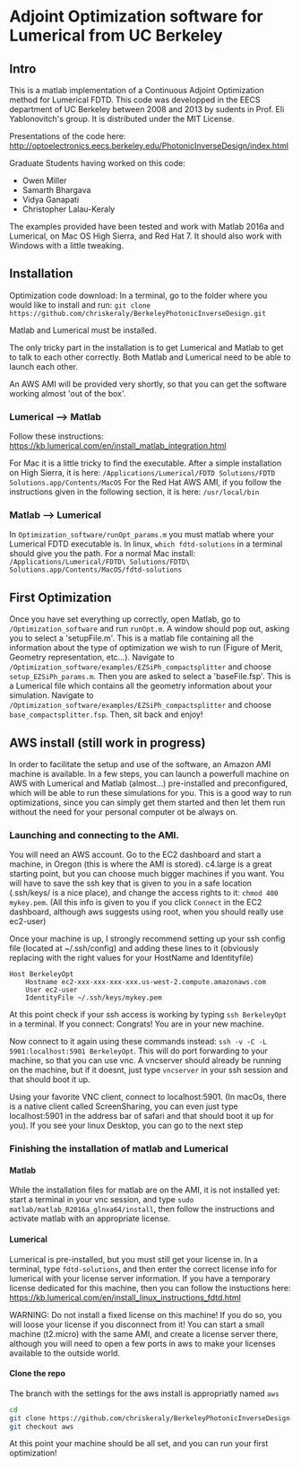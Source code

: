 # Adjoint Optimization software for Lumerical from UC Berkeley

## Intro

This is a matlab implementation of a Continuous Adjoint Optimization method for Lumerical FDTD. This code was developped in the EECS department of UC Berkeley between 2008 and 2013 by sudents in Prof. Eli Yablonovitch's group. It is distributed under the MIT License. 

Presentations of the code here:
http://optoelectronics.eecs.berkeley.edu/PhotonicInverseDesign/index.html

Graduate Students having worked on this code:
  - Owen Miller
  - Samarth Bhargava
  - Vidya Ganapati
  - Christopher Lalau-Keraly
  
The examples provided have been tested and work with Matlab 2016a and Lumerical, on Mac OS High Sierra, and Red Hat 7. It should also work with Windows with a little tweaking.
 
 ## Installation 

Optimization code download:
In a terminal, go to the folder where you would like to install and run:
  `git clone https://github.com/chriskeraly/BerkeleyPhotonicInverseDesign.git`

Matlab and Lumerical must be installed.

The only tricky part in the installation is to get Lumerical and Matlab to get to talk to each other correctly. Both Matlab and Lumerical need to be able to launch each other. 
 
 An AWS AMI will be provided very shortly, so that you can get the software working almost 'out of the box'.
 
 ### Lumerical --> Matlab
 
 Follow these instructions: https://kb.lumerical.com/en/install_matlab_integration.html
 
 For Mac it is a little tricky to find the executable. After a simple installation on High Sierra, it is here: `/Applications/Lumerical/FDTD Solutions/FDTD Solutions.app/Contents/MacOS`
 For the Red Hat AWS AMI, if you follow the instructions given in the following section, it is here: `/usr/local/bin`
 
 ### Matlab --> Lumerical
 
 In `Optimization_software/runOpt_params.m` you must matlab where your Lumerical FDTD executable is. In linux, `which fdtd-solutions` in a terminal should give you the path. For a normal Mac install: `/Applications/Lumerical/FDTD\ Solutions/FDTD\ Solutions.app/Contents/MacOS/fdtd-solutions`
 
## First Optimization

Once you have set everything up correctly, open Matlab, go to `/Optimization_software` and run `runOpt.m`. A window should pop out, asking you to select a 'setupFile.m'. This is a matlab file containing all the information about the type of optimization we wish to run (Figure of Merit, Geometry representation, etc...).  Navigate to `/Optimization_software/examples/EZSiPh_compactsplitter` and choose `setup_EZSiPh_params.m`. Then you are asked to select a 'baseFile.fsp'. This is a Lumerical file which contains all the geometry information about your simulation. Navigate to `/Optimization_software/examples/EZSiPh_compactsplitter` and choose `base_compactsplitter.fsp`. Then, sit back and enjoy!

## AWS install (still work in progress)

In order to facilitate the setup and use of the software, an Amazon AMI machine is available. In a few steps, you can launch a powerfull machine on AWS with Lumerical and Matlab (almost...) pre-installed and preconfigured, which will be able to run these simulations for you. This is a good way to run optimizations, since you can simply get them started and then let them run without the need for your personal computer ot be always on. 

### Launching and connecting to the AMI. 

You will need an AWS account. Go to the EC2 dashboard and start a machine, in Oregon (this is where the AMI is stored). c4.large is a great starting point, but you can choose much bigger machines if you want. You will have to save the ssh key that is given to you in a safe location (.ssh/keys/ is a nice place), and change the access rights to it: `chmod 400 mykey.pem`. (All this info is given to you if you click `Connect` in the EC2 dashboard, although aws suggests using root, when you should really use ec2-user)

Once your machine is up, I strongly recommend setting up your ssh config file (located at ~/.ssh/config) and adding these lines to it (obviously replacing with the right values for your HostName and Identityfile)
```
Host BerkeleyOpt
	Hostname ec2-xxx-xxx-xxx-xxx.us-west-2.compute.amazonaws.com
	User ec2-user
	IdentityFile ~/.ssh/keys/mykey.pem
```
 
At this point check if your ssh access is working by typing `ssh BerkeleyOpt` in a terminal. If you connect: Congrats! You are in your new machine.

Now connect to it again using these commands instead: `ssh -v -C -L 5901:localhost:5901 BerkeleyOpt`. This will do port forwarding to your machine, so that you can use vnc. A vncserver should already be running on the machine, but if it doesnt, just type `vncserver` in your ssh session and that should boot it up. 

Using your favorite VNC client, connect to localhost:5901. (In macOs, there is a native client called ScreenSharing, you can even just type localhost:5901 in the address bar of safari and that should boot it up for you). If you see your linux Desktop, you can go to the next step

### Finishing the installation of matlab and Lumerical

#### Matlab
While the installation files for matlab are on the AMI, it is not installed yet: start a terminal in your vnc session, and type `sudo matlab/matlab_R2016a_glnxa64/install`, then follow the instructions and activate matlab with an appropriate license. 

#### Lumerical
Lumerical is pre-installed, but you must still get your license in. In a terminal, type `fdtd-solutions`, and then enter the correct license info for lumerical with your license server information. If you have a temporary license dedicated for this machine, then you can follow the instuctions here: https://kb.lumerical.com/en/install_linux_instructions_fdtd.html 

WARNING: Do not install a fixed license on this machine! If you do so, you will loose your license if you disconnect from it! You can start a small machine (t2.micro) with the same AMI, and create a license server there, although you will need to open a few ports in aws to make your licenses available to the outside world. 

#### Clone the repo

The branch with the settings for the aws install is appropriatly named `aws`
```bash
cd
git clone https://github.com/chriskeraly/BerkeleyPhotonicInverseDesign.git
git checkout aws
```

At this point your machine should be all set, and you can run your first optimization!
